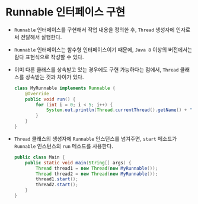 # Runnable 인터페이스 구현

- `Runnable` 인터페이스를 구현해서 작업 내용을 정의한 후, `Thread` 생성자에 인자로써 전달해서 실행한다.
- `Runnable` 인터페이스는 함수형 인터페이스이기 때문에, `Java 8` 이상의 버전에서는 람다 표현식으로 작성할 수 있다.
- 이미 다른 클래스를 상속받고 있는 경우에도 구현 가능하다는 점에서, `Thread` 클래스를 상속받는 것과 차이가 있다.

  ```java
  class MyRunnable implements Runnable {
      @Override
      public void run() {
          for (int i = 0; i < 5; i++) {
              System.out.println(Thread.currentThread().getName() + " is running: " + i);
          }
      }
  }
  ```

- `Thread` 클래스의 생성자에 `Runnable` 인스턴스를 넘겨주면, `start` 메소드가 `Runnable` 인스턴스의 `run` 메소드를 사용한다.

  ```java
  public class Main {
      public static void main(String[] args) {
          Thread thread1 = new Thread(new MyRunnable());
          Thread thread2 = new Thread(new MyRunnable());
          thread1.start();
          thread2.start();
      }
  }
  ```
